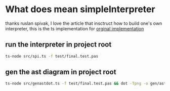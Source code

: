 # What does mean simpleInterpreter

thanks ruslan spivak, I love the article that insctruct how to build one's own interpreter, this is the ts implementation for [orginal implementation](https://github.com/rspivak/lsbasi)

## run the interpreter in project root

```bash
ts-node src/spi.ts -f test/final.test.pas
```

## gen the ast diagram in project root

```bash
ts-node src/genastdot.ts -f test/final.test.pas && dot -Tpng -o gen/ast.png gen/ast.dot
```
